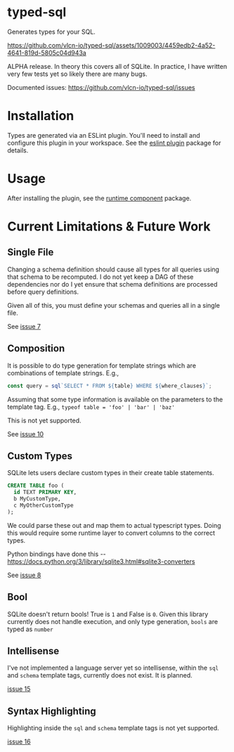 # typed-sql

Generates types for your SQL.

https://github.com/vlcn-io/typed-sql/assets/1009003/4459edb2-4a52-4641-819d-5805c04d943a

ALPHA release. In theory this covers all of SQLite. In practice, I have written very few tests yet so likely there are many bugs.

Documented issues: https://github.com/vlcn-io/typed-sql/issues

# Installation

Types are generated via an ESLint plugin. You'll need to install and configure this plugin in your workspace. See the [eslint plugin](./packages/eslint-plugin/README.md) package for details.

# Usage

After installing the plugin, see the [runtime component](./packages/typed-sql/README.md) package.

# Current Limitations & Future Work

## Single File

Changing a schema definition should cause all types for all queries using that schema to be recomputed. I do not yet keep a DAG of these dependencies nor do I yet ensure that schema definitions are processed before query definitions.

Given all of this, you must define your schemas and queries all in a single file.

See [issue 7](https://github.com/vlcn-io/typed-sql/issues/7)

## Composition

It is possible to do type generation for template strings which are combinations of template strings. E.g.,

```ts
const query = sql`SELECT * FROM ${table} WHERE ${where_clauses}`;
```

Assuming that some type information is available on the parameters to the template tag. E.g., `typeof table = 'foo' | 'bar' | 'baz'`

This is not yet supported.

See [issue 10](https://github.com/vlcn-io/typed-sql/issues/10)

## Custom Types

SQLite lets users declare custom types in their create table statements.

```sql
CREATE TABLE foo (
  id TEXT PRIMARY KEY,
  b MyCustomType,
  c MyOtherCustomType
);
```

We could parse these out and map them to actual typescript types. Doing this would require some runtime layer to convert columns to the correct types.

Python bindings have done this -- https://docs.python.org/3/library/sqlite3.html#sqlite3-converters

See [issue 8](https://github.com/vlcn-io/typed-sql/issues/8)

## Bool

SQLite doesn't return bools! True is `1` and False is `0`. Given this library currently does not handle execution, and only type generation, `bools` are typed as `number`

## Intellisense

I've not implemented a language server yet so intellisense, within the `sql` and `schema` template tags, currently does not exist. It is planned.

[issue 15](https://github.com/vlcn-io/typed-sql/issues/15)

## Syntax Highlighting

Highlighting inside the `sql` and `schema` template tags is not yet supported.

[issue 16](https://code.visualstudio.com/api/language-extensions/semantic-highlight-guide)
